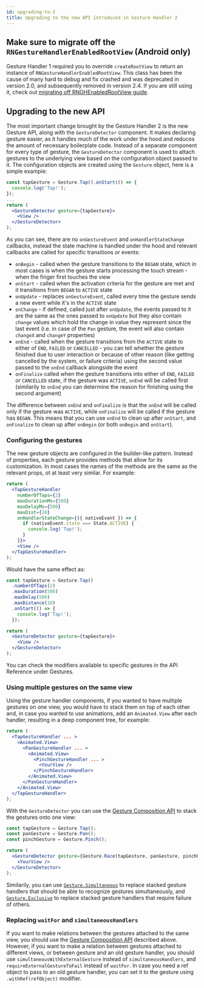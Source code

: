 ```yaml
---
id: upgrading-to-2
title: Upgrading to the new API introduced in Gesture Handler 2
---
```


## Make sure to migrate off the `RNGestureHandlerEnabledRootView` (Android only)

Gesture Handler 1 required you to override `createRootView` to return an instance of `RNGestureHandlerEnabledRootView`. This class has been the cause of many hard to debug and fix crashed and was deprecated in version 2.0, and subsequently removed in version 2.4. If you are still using it, check out [migrating off RNGHEnabledRootView guide](/docs/guides/migrating-off-rnghenabledroot).

## Upgrading to the new API

The most important change brought by the Gesture Handler 2 is the new Gesture API, along with the `GestureDetector` component. It makes declaring gesture easier, as it handles much of the work under the hood and reduces the amount of necessary boilerplate code. Instead of a separate component for every type of gesture, the `GestureDetector` component is used to attach gestures to the underlying view based on the configuration object passed to it. The configuration objects are created using the `Gesture` object, here is a simple example:

```jsx
const tapGesture = Gesture.Tap().onStart(() => {
  console.log('Tap!');
});
...
return (
  <GestureDetector gesture={tapGesture}>
    <View />
  </GestureDetector>
);
```

As you can see, there are no `onGestureEvent` and `onHandlerStateChange` callbacks, instead the state machine is handled under the hood and relevant callbacks are called for specific transitions or events:

- `onBegin` - called when the gesture transitions to the `BEGAN` state, which in most cases is when the gesture starts processing the touch stream - when the finger first touches the view
- `onStart` - called when the activation criteria for the gesture are met and it transitions from `BEGAN` to `ACTIVE` state
- `onUpdate` - replaces `onGestureEvent`, called every time the gesture sends a new event while it's in the `ACTIVE` state
- `onChange` - if defined, called just after `onUpdate`, the events passed to it are the same as the ones passed to `onUpdate` but they also contain `change` values which hold the change in value they represent since the last event (i.e. in case of the `Pan` gesture, the event will also contain `changeX` and `changeY` properties)
- `onEnd` - called when the gesture transitions from the `ACTIVE` state to either of `END`, `FAILED` or `CANCELLED` - you can tell whether the gesture finished due to user interaction or because of other reason (like getting cancelled by the system, or failure criteria) using the second value passed to the `onEnd` callback alongside the event
- `onFinalize` called when the gesture transitions into either of `END`, `FAILED` or `CANCELLED` state, if the gesture was `ACTIVE`, `onEnd` will be called first (similarily to `onEnd` you can determine the reason for finishing using the second argument)

The difference between `onEnd` and `onFinalize` is that the `onEnd` will be called only if the gesture was `ACTIVE`, while `onFinalize` will be called if the gesture has `BEGAN`. This means that you can use `onEnd` to clean up after `onStart`, and `onFinalize` to clean up after `onBegin` (or both `onBegin` and `onStart`).

### Configuring the gestures

The new gesture objects are configured in the builder-like pattern. Instead of properties, each gesture provides methods that allow for its customization. In most cases the names of the methods are the same as the relevant props, ot at least very similar. For example:

```jsx
return (
  <TapGestureHandler
    numberOfTaps={2}
    maxDurationMs={500}
    maxDelayMs={500}
    maxDist={10}
    onHandlerStateChange={({ nativeEvent }) => {
      if (nativeEvent.state === State.ACTIVE) {
        console.log('Tap!');
      }
    }}>
    <View />
  </TapGestureHandler>
);
```

Would have the same effect as:

```jsx
const tapGesture = Gesture.Tap()
  .numberOfTaps(2)
  .maxDuration(500)
  .maxDelay(500)
  .maxDistance(10)
  .onStart(() => {
    console.log('Tap!');
  });

return (
  <GestureDetector gesture={tapGesture}>
    <View />
  </GestureDetector>
);
```

You can check the modifiers available to specific gestures in the API Reference under Gestures.

### Using multiple gestures on the same view

Using the gesture handler components, if you wanted to have multiple gestures on one view, you would have to stack them on top of each other and, in case you wanted to use animations, add an `Animated.View` after each handler, resulting in a deep component tree, for example:

```jsx
return (
  <TapGestureHandler ... >
    <Animated.View>
      <PanGestureHandler ... >
        <Animated.View>
          <PinchGestureHandler ... >
            <YourView />
          </PinchGestureHandler>
        </Animated.View>
      </PanGestureHandler>
    </Animated.View>
  </TapGestureHandler>
);
```

With the `GestureDetector` you can use the [Gesture Composition API](/docs/fundamentals/gesture-composition) to stack the gestures onto one view:

```jsx
const tapGesture = Gesture.Tap();
const panGesture = Gesture.Pan();
const pinchGesture = Gesture.Pinch();

return (
  <GestureDetector gesture={Gesture.Race(tapGesture, panGesture, pinchGesture)}>
    <YourView />
  </GestureDetector>
);
```

Similarily, you can use [`Gesture.Simultaneous`](/docs/fundamentals/gesture-composition#simultaneous) to replace stacked gesture handlers that should be able to recognize gestures simultaneously, and [`Gesture.Exclusive`](/docs/fundamentals/gesture-composition#exclusive) to replace stacked gesture handlers that require failure of others.

### Replacing `waitFor` and `simultaneousHandlers`

If you want to make relations between the gestures attached to the same view, you should use the [Gesture Composition API](/docs/fundamentals/gesture-composition) described above. However, if you want to make a relation between gestures attached to different views, or between gesture and an old gesture handler, you should use `simultaneousWithExternalGesture` instead of `simultaneousHandlers`, and `requireExternalGestureToFail` instead of `waitFor`. In case you need a ref object to pass to an old gesture handler, you can set it to the gesture using `.withRef(refObject)` modifier.
